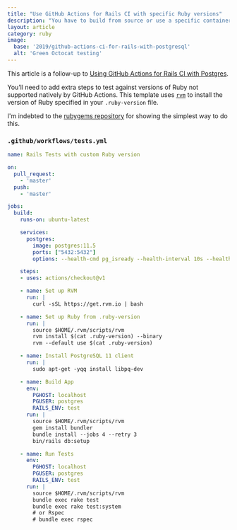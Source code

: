```yaml
---
title: "Use GitHub Actions for Rails CI with specific Ruby versions"
description: "You have to build from source or use a specific container"
layout: article
category: ruby
image:
  base: '2019/github-actions-ci-for-rails-with-postgresql'
  alt: 'Green Octocat testing'
---
```


This article is a follow-up to [Using GitHub Actions for Rails CI with Postgres](/ruby/github-actions-ci-for-rails-with-postgresql).

You’ll need to add extra steps to test against versions of Ruby not supported natively by GitHub Actions. This template uses [`rvm`](https://rvm.io) to install the version of Ruby specified in your `.ruby-version` file.

I'm indebted to the [rubygems repository](https://github.com/rubygems/rubygems/blob/master/.github/workflows/ubuntu-rvm.yml) for showing the simplest way to do this.


### `.github/workflows/tests.yml`

```yml
name: Rails Tests with custom Ruby version

on:
  pull_request:
    - 'master'
  push:
    - 'master'

jobs:
  build:
    runs-on: ubuntu-latest

    services:
      postgres:
        image: postgres:11.5
        ports: ["5432:5432"]
        options: --health-cmd pg_isready --health-interval 10s --health-timeout 5s --health-retries 5

    steps:
    - uses: actions/checkout@v1

    - name: Set up RVM
      run: |
        curl -sSL https://get.rvm.io | bash

    - name: Set up Ruby from .ruby-version
      run: |
        source $HOME/.rvm/scripts/rvm
        rvm install $(cat .ruby-version) --binary
        rvm --default use $(cat .ruby-version)

    - name: Install PostgreSQL 11 client
      run: |
        sudo apt-get -yqq install libpq-dev

    - name: Build App
      env:
        PGHOST: localhost
        PGUSER: postgres
        RAILS_ENV: test
      run: |
        source $HOME/.rvm/scripts/rvm
        gem install bundler
        bundle install --jobs 4 --retry 3
        bin/rails db:setup

    - name: Run Tests
      env:
        PGHOST: localhost
        PGUSER: postgres
        RAILS_ENV: test
      run: |
        source $HOME/.rvm/scripts/rvm
        bundle exec rake test
        bundle exec rake test:system
        # or Rspec
        # bundle exec rspec
```
